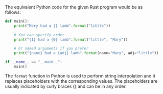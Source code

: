  The equivalent Python code for the given Rust program would be as follows:

```python
def main():
    print("Mary had a {} lamb".format("little"))
    
    # You can specify order
    print("{1} had a {0} lamb".format("little", "Mary"))
    
    # Or named arguments if you prefer
    print("{name} had a {adj} lamb".format(name="Mary", adj="little"))

if __name__ == "__main__":
    main()
```

The `format` function in Python is used to perform string interpolation and it replaces placeholders with the corresponding values. The placeholders are usually indicated by curly braces {} and can be in any order.
